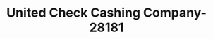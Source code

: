 ---
f_zip-code: 6513
f_state-code: CT
title: United Check Cashing Company-28181
f_phone: 203-468-1938
f_city-only: New Haven
f_address: 689 Foxon Rd New Have
f_location-unique-id: '28181'
slug: united-check-cashing-company-28181
updated-on: '2024-05-30T13:46:58.046Z'
created-on: '2024-05-30T13:36:59.803Z'
published-on: '2024-05-30T13:54:32.469Z'
f_city-state: cms/city/new-haven-ct.md
f_company: cms/company/united-check-cashing-company.md
f_state: cms/state/connecticut.md
layout: '[payday-loan].html'
tags: payday-loan
---